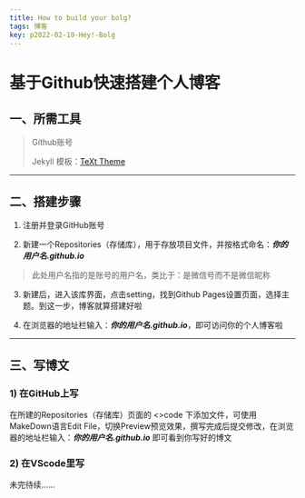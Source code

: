 ```yaml
---
title: How to build your bolg?
tags: 博客
key: p2022-02-19-Hey!-Bolg
---
```

# 基于Github快速搭建个人博客
## 一、所需工具
> Github账号
>
> Jekyll 模板：[TeXt Theme](https://github.com/kitian616/jekyll-TeXt-theme/)

--------------------------------

## 二、搭建步骤
1. 注册并登录GitHub账号

2. 新建一个Repositories（存储库），用于存放项目文件，并按格式命名：***你的用户名.github.io***
>此处用户名指的是账号的用户名，类比于：是微信号而不是微信昵称

3. 新建后，进入该库界面，点击setting，找到Github Pages设置页面，选择主题。到这一步，博客就算搭建好啦

4. 在浏览器的地址栏输入：***你的用户名.github.io***，即可访问你的个人博客啦

------------------------------------------------

## 三、写博文
### 1) 在GitHub上写
在所建的Repositories（存储库）页面的 <>code 下添加文件，可使用MakeDown语言Edit File，切换Preview预览效果，撰写完成后提交修改，在浏览器的地址栏输入：***你的用户名.github.io*** 即可看到你写好的博文

### 2) 在VScode里写
未完待续……




